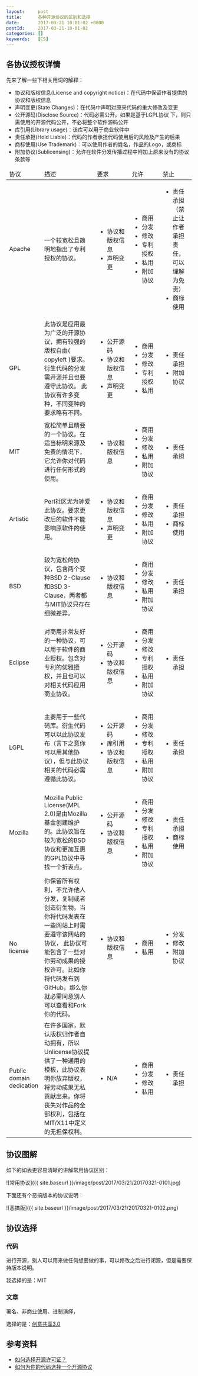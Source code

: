 ```yaml
---
layout:     post
title:      各种开源协议的区别和选择
date:       2017-03-21 10:01:02 +0800
postId:     2017-03-21-10-01-02
categories: []
keywords:   [CS]
---
```


## 各协议授权详情

先来了解一些下相关用词的解释：

* 协议和版权信息(License and copyright notice)：在代码中保留作者提供的协议和版权信息
* 声明变更(State Changes)：在代码中声明对原来代码的重大修改及变更
* 公开源码(Disclose Source)：代码必需公开。如果是基于LGPL协议 下，则只需使用的开源代码公开，不必将整个软件源码公开
* 库引用(Library usage)：该库可以用于商业软件中
* 责任承担(Hold Liable)：代码的作者承担代码使用后的风险及产生的后果
* 商标使用(Use Trademark)：可以使用作者的姓名，作品的Logo，或商标
* 附加协议(Sublicensing)：允许在软件分发传播过程中附加上原来没有的协议条款等

<table>
    <thead>
    <tr>
        <td width="14%">协议</td>
        <td width="30%">描述</td>
        <td width="20%">要求</td>
        <td width="18%">允许</td>
        <td width="18%">禁止</td>
    </tr>
    </thead>
    <tbody>
    <tr>
        <td>
            Apache
        </td>
        <td>
            一个较宽松且简明地指出了专利授权的协议。
        </td>
        <td>
            <ul>
                <li>协议和版权信息</li>
                <li>声明变更</li>
            </ul>
        </td>
        <td>
            <ul>
                <li>商用</li>
                <li>分发</li>
                <li>修改</li>
                <li>专利授权</li>
                <li>私用</li>
                <li>附加协议</li>
            </ul>
        </td>
        <td>
            <ul>
                <li>责任承担（禁止让作者承担责任，可以理解为免责）</li>
                <li>商标使用</li>
            </ul>
        </td>
    </tr>
    <tr>
        <td>
            GPL
        </td>
        <td>
            此协议是应用最为广泛的开源协议，拥有较强的版权自由( copyleft )要求。衍生代码的分发需开源并且也要遵守此协议。
            此协议有许多变种，不同变种的要求略有不同。
        </td>
        <td>
            <ul>
                <li>公开源码</li>
                <li>协议和版权信息</li>
                <li>声明变更</li>
            </ul>
        </td>
        <td>
            <ul>
                <li>商用</li>
                <li>分发</li>
                <li>修改</li>
                <li>专利授权</li>
                <li>私用</li>
            </ul>
        </td>
        <td>
            <ul>
                <li>责任承担</li>
                <li>附加协议</li>
            </ul>
        </td>
    </tr>
    <tr>
        <td>
            MIT
        </td>
        <td>
            宽松简单且精要的一个协议。在适当标明来源及免责的情况下，它允许你对代码进行任何形式的使用。
        </td>
        <td>
            <ul>
                <li>协议和版权信息</li>
            </ul>
        </td>
        <td>
            <ul>
                <li>商用</li>
                <li>分发</li>
                <li>修改</li>
                <li>私用</li>
                <li>附加协议</li>
            </ul>
        </td>
        <td>
            <ul>
                <li>责任承担</li>
            </ul>
        </td>
    </tr>
    <tr>
        <td>
            Artistic
        </td>
        <td>
            Perl社区尤为钟爱此协议。要求更改后的软件不能影响原软件的使用。
        </td>
        <td>
            <ul>
                <li>协议和版权信息</li>
                <li>声明变更</li>
            </ul>
        </td>
        <td>
            <ul>
                <li>商用</li>
                <li>分发</li>
                <li>修改</li>
                <li>私用</li>
                <li>附加协议</li>
            </ul>
        </td>
        <td>
            <ul>
                <li>责任承担</li>
                <li>商标使用</li>
            </ul>
        </td>
    </tr>
    <tr>
        <td>
            BSD
        </td>
        <td>
            较为宽松的协议，包含两个变种BSD 2-Clause 和BSD 3-Clause，两者都与MIT协议只存在细微差异。
        </td>
        <td>
            <ul>
                <li>协议和版权信息</li>
            </ul>
        </td>
        <td>
            <ul>
                <li>商用</li>
                <li>分发</li>
                <li>修改</li>
                <li>私用</li>
                <li>附加协议</li>
            </ul>
        </td>
        <td>
            <ul>
                <li>责任承担</li>
            </ul>
        </td>
    </tr>
    <tr>
        <td>
            Eclipse
        </td>
        <td>
            对商用非常友好的一种协议，可以用于软件的商业授权。包含对专利的优雅授权，并且也可以对相关代码应用商业协议。
        </td>
        <td>
            <ul>
                <li>公开源码</li>
                <li>协议和版权信息</li>
            </ul>
        </td>
        <td>
            <ul>
                <li>商用</li>
                <li>分发</li>
                <li>修改</li>
                <li>专利授权</li>
                <li>私用</li>
                <li>附加协议</li>
            </ul>
        </td>
        <td>
            <ul>
                <li>责任承担</li>
            </ul>
        </td>
    </tr>
    <tr>
        <td>
            LGPL
        </td>
        <td>
            主要用于一些代码库。衍生代码可以以此协议发布（言下之意你可以用其他协议），但与此协议相关的代码必需遵循此协议。
        </td>
        <td>
            <ul>
                <li>公开源码</li>
                <li>库引用</li>
                <li>协议和版权信息</li>
            </ul>
        </td>
        <td>
            <ul>
                <li>商用</li>
                <li>分发</li>
                <li>修改</li>
                <li>专利授权</li>
                <li>私用</li>
                <li>附加协议</li>
            </ul>
        </td>
        <td>
            <ul>
                <li>责任承担</li>
            </ul>
        </td>
    </tr>
    <tr>
        <td>
            Mozilla
        </td>
        <td>
            Mozilla Public License(MPL 2.0)是由Mozilla基金创建维护的。此协议旨在较为宽松的BSD协议和更加互惠的GPL协议中寻找一个折衷点。
        </td>
        <td>
            <ul>
                <li>公开源码</li>
                <li>协议和版权信息</li>
            </ul>
        </td>
        <td>
            <ul>
                <li>商用</li>
                <li>分发</li>
                <li>修改</li>
                <li>专利授权</li>
                <li>私用</li>
                <li>附加协议</li>
            </ul>
        </td>
        <td>
            <ul>
                <li>责任承担</li>
                <li>商标使用</li>
            </ul>
        </td>
    </tr>
    <tr>
        <td>
            No license
        </td>
        <td>
            你保留所有权利，不允许他人分发，复制或者创造衍生物。当你将代码发表在一些网站上时需要遵守该网站的协议，
            此协议可能包含了一些对你劳动成果的授权许可。比如你将代码发布到GitHub，那么你就必需同意别人可以查看和Fork你的代码。
        </td>
        <td>
            <ul>
                <li>协议和版权信息</li>
            </ul>
        </td>
        <td>
            <ul>
                <li>商用</li>
                <li>私用</li>
            </ul>
        </td>
        <td>
            <ul>
                <li>分发</li>
                <li>修改</li>
                <li>附加协议</li>
            </ul>
        </td>
    </tr>
    <tr>
        <td>
            Public domain dedication
        </td>
        <td>
            在许多国家，默认版权归作者自动拥有，所以Unlicense协议提供了一种通用的模板，此协议表明你放弃版权，
            将劳动成果无私贡献出来。你将丧失对作品的全部权利，包括在MIT/X11中定义的无担保权利。
        </td>
        <td>
            <ul>
                <li>N/A</li>
            </ul>
        </td>
        <td>
            <ul>
                <li>商用</li>
                <li>分发</li>
                <li>修改</li>
                <li>私用</li>
            </ul>
        </td>
        <td>
            <ul>
                <li>责任承担</li>
            </ul>
        </td>
    </tr>
    </tbody>
</table>

## 协议图解

如下的如表更容易清晰的讲解常用协议区别：

![常用协议]({{ site.baseurl }}/image/post/2017/03/21/20170321-0101.jpg)


下面还有个恶搞版本的协议说明：

![恶搞版]({{ site.baseurl }}/image/post/2017/03/21/20170321-0102.png)

## 协议选择

### 代码

进行开源，别人可以用来做任何想要做的事，可以修改之后进行闭源，但是需要保持版本说明。

我选择的是：MIT

### 文章

署名、非商业使用、进制演绎，

选择的是：[创意共享3.0](https://creativecommons.org/licenses/by-nc-nd/3.0/deed.zh)

## 参考资料

* [如何选择开源许可证？](http://www.ruanyifeng.com/blog/2011/05/how_to_choose_free_software_licenses.html)
* [如何为你的代码选择一个开源协议](http://www.cnblogs.com/Wayou/p/how_to_choose_a_license.html)
